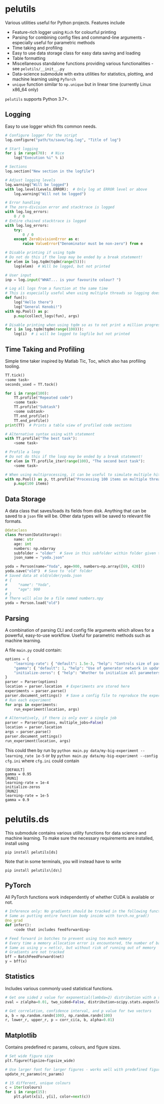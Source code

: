 # pelutils

Various utilities useful for Python projects. Features include

- Feature-rich logger using `Rich` for colourful printing
- Parsing for combining config files and command-line arguments - especially useful for parametric methods
- Time taking and profiling
- Easy to use data storage class for easy data saving and loading
- Table formatting
- Miscellaneous standalone functions providing various functionalities - see `pelutils/__init__.py`
- Data-science submodule with extra utilities for statistics, plotting, and machine learning using `PyTorch`
- `unique` function similar to `np.unique` but in linear time (currently Linux x86_64 only)

`pelutils` supports Python 3.7+.

## Logging

Easy to use logger which fits common needs.

```py
# Configure logger for the script
log.configure("path/to/save/log.log", "Title of log")

# Start logging
for i in range(70):  # Nice
    log("Execution %i" % i)

# Sections
log.section("New section in the logfile")

# Adjust logging levels
log.warning("Will be logged")
with log.level(Levels.ERROR):  # Only log at ERROR level or above
    log.warning("Will not be logged")

# Error handling
# The zero-division error and stacktrace is logged
with log.log_errors:
    0 / 0
# Entire chained stacktrace is logged
with log.log_errors:
    try:
        0 / 0
    except ZeroDivisionError as e:
        raise ValueError("Denominator must be non-zero") from e

# Disable printing if using tqdm
# Do not do this if the loop may be ended by a break statement!
for elem in log.tqdm(tqdm(range(5))):
    log(elem)  # Will be logged, but not printed

# User input
inp = log.input("WHAT... is your favourite colour? ")

# Log all logs from a function at the same time
# This is especially useful when using multiple threads so logging does not get mixed up
def fun():
    log("Hello there")
    log("General Kenobi!")
with mp.Pool() as p:
    p.map(collect_logs(fun), args)

# Disable printing when using tqdm so as to not print a million progress bars
for i in log.tqdm(tqdm(range(100))):
    log(i)  # i will be logged to logfile but not printed
```

## Time Taking and Profiling

Simple time taker inspired by Matlab Tic, Toc, which also has profiling tooling.

```py
TT.tick()
<some task>
seconds_used = TT.tock()

for i in range(100):
    TT.profile("Repeated code")
    <some task>
    TT.profile("Subtask")
    <some subtask>
    TT.end_profile()
    TT.end_profile()
print(TT)  # Prints a table view of profiled code sections

# Alternative syntax using with statement
with TT.profile("The best task"):
    <some task>

# Profile a loop
# Do not do this if the loop may be ended by a break statement!
for elem in TT.profile_iter(range(100), "The second best task"):
    <some task>

# When using multiprocessing, it can be useful to simulate multiple hits of the same profile
with mp.Pool() as p, tt.profile("Processing 100 items on multiple threads", hits=100):
    p.map(100 items)
```

## Data Storage

A data class that saves/loads its fields from disk.
Anything that can be saved to a `json` file will be.
Other data types will be saved to relevant file formats.

```py
@dataclass
class Person(DataStorage):
    name: str
    age: int
    numbers: np.ndarray
    subfolder = "older"  # Save in this subfolder within folder given to .save and .load. Don't set for no subfolder
    json_name = "yoda.json"

yoda = Person(name="Yoda", age=900, numbers=np.array([69, 420]))
yoda.save("old")  # Save to 'old' folder
# Saved data at old/older/yoda.json
# {
#     "name": "Yoda",
#     "age": 900
# }
# There will also be a file named numbers.npy
yoda = Person.load("old")
```

## Parsing

A combination of parsing CLI and config file arguments which allows for a powerful, easy-to-use workflow.
Useful for parametric methods such as machine learning.

A file `main.py` could contain:
```py
options = {
    "learning-rate": { "default": 1.5e-3, "help": "Controls size of parameter update", "type": float },
    "gamma": { "default": 1, "help": "Use of generator network in updating", "type": float },
    "initialize-zeros": { "help": "Whether to initialize all parameters to 0", "action": "store_true" },
}
parser = Parser(options)
location = parser.location  # Experiments are stored here
experiments = parser.parse()
parser.document_settings()  # Save a config file to reproduce the experiment
# Run each experiment
for args in experiments:
    run_experiment(location, args)

# Alternatively, if there is only ever a single job
parser = Parser(options, multiple_jobs=False)
location = parser.location
args = parser.parse()
parser.document_settings()
run_experiment(location, args)
```

This could then by run by
`python main.py data/my-big-experiment --learning_rate 1e-5`
or by
`python main.py data/my-big-experiment --config cfg.ini`
where `cfg.ini` could contain

```
[DEFAULT]
gamma = 0.95
[RUN1]
learning-rate = 1e-4
initialize-zeros
[RUN2]
learning-rate = 1e-5
gamma = 0.9
```

# pelutils.ds

This submodule contains various utility functions for data science and machine learning. To make sure the necessary requirements are installed, install using
```
pip install pelutils[ds]
```
Note that in some terminals, you will instead have to write
```
pip install pelutils\[ds\]
```

## PyTorch

All PyTorch functions work independently of whether CUDA is available or not.

```py
# Inference only: No gradients should be tracked in the following function
# Same as putting entire function body inside with torch.no_grad()
@no_grad
def infer():
    <code that includes feedforwarding>

# Feed forward in batches to prevent using too much memory
# Every time a memory allocation error is encountered, the number of batches is doubled
# Same as using y = net(x), but without risk of running out of memory
# Gradients are not tracked
bff = BatchFeedForward(net)
y = bff(x)
```

## Statistics

Includes various commonly used statistical functions.

```py
# Get one sided z value for exponential(lambda=2) distribution with a significance level of 1 %
zval = z(alpha=0.01, two_sided=False, distribution=scipy.stats.expon(loc=1/2))

# Get correlation, confidence interval, and p value for two vectors
a, b = np.random.randn(100), np.random.randn(100)
r, lower_r, upper_r, p = corr_ci(a, b, alpha=0.01)
```

## Matplotlib

Contains predefined rc params, colours, and figure sizes.

```py
# Set wide figure size
plt.figure(figsize=figsize_wide)

# Use larger font for larger figures - works well with predefined figure sizes
update_rc_params(rc_params)

# 15 different, unique colours
c = iter(colours)
for i in range(15):
    plt.plot(x[i], y[i], color=next(c))
```

